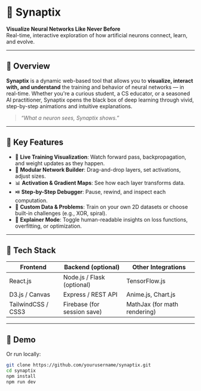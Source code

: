 # 🧠 Synaptix  
**Visualize Neural Networks Like Never Before**  
Real-time, interactive exploration of how artificial neurons connect, learn, and evolve.

---

## 🚀 Overview

**Synaptix** is a dynamic web-based tool that allows you to **visualize, interact with, and understand** the training and behavior of neural networks — in real-time. Whether you're a curious student, a CS educator, or a seasoned AI practitioner, Synaptix opens the black box of deep learning through vivid, step-by-step animations and intuitive explanations.

> _“What a neuron sees, Synaptix shows.”_

---

## 🎯 Key Features

- 🔄 **Live Training Visualization**: Watch forward pass, backpropagation, and weight updates as they happen.
- 🧩 **Modular Network Builder**: Drag-and-drop layers, set activations, adjust sizes.
- 📊 **Activation & Gradient Maps**: See how each layer transforms data.
- ⏯️ **Step-by-Step Debugger**: Pause, rewind, and inspect each computation.
- 🌈 **Custom Data & Problems**: Train on your own 2D datasets or choose built-in challenges (e.g., XOR, spiral).
- 🧠 **Explainer Mode**: Toggle human-readable insights on loss functions, overfitting, or optimization.

---

## 🧰 Tech Stack

| Frontend              | Backend (optional)        | Other Integrations       |
|-----------------------|---------------------------|---------------------------|
| React.js              | Node.js / Flask (optional)| TensorFlow.js             |
| D3.js / Canvas        | Express / REST API        | Anime.js, Chart.js        |
| TailwindCSS / CSS3    | Firebase (for session save)| MathJax (for math rendering)|

---

## 🧪 Demo

Or run locally:

```bash
git clone https://github.com/yourusername/synaptix.git
cd synaptix
npm install
npm run dev
